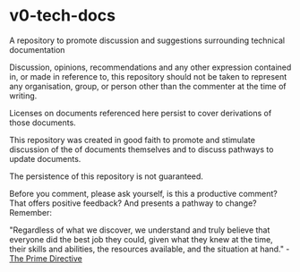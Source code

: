 # v0-tech-docs
A repository to promote discussion and suggestions surrounding technical documentation

Discussion, opinions, recommendations and any other expression contained in, or made in reference to, this repository should not be taken to represent any organisation, group, or person other than the commenter at the time of writing.

Licenses on documents referenced here persist to cover derivations of those documents.

This repository was created in good faith to promote and stimulate discussion of the of documents themselves and to discuss pathways to update documents.

The persistence of this repository is not guaranteed.

Before you comment, please ask yourself, is this a productive comment? That offers positive feedback? And presents a pathway to change? Remember:

"Regardless of what we discover, we understand and truly believe that everyone did the best job they could, given what they knew at the time, their skills and abilities, the resources available, and the situation at hand." - [The Prime Directive](https://retrospectivewiki.org/index.php?title=The_Prime_Directive#:~:text=%22Regardless%20of%20what%20we%20discover,and%20the%20situation%20at%20hand.%22)
